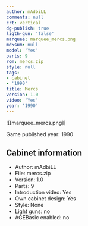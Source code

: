 ```yaml
---
author: mAdbiLL
comments: null
crt: vertical
dg-publish: true
ligth-gun: 'false'
marquee: marquee_mercs.png
md5sum: null
model: 'Yes'
parts: 9
rom: mercs.zip
style: null
tags:
- cabinet
- '1990'
title: Mercs
version: 1.0
video: 'Yes'
year: '1990'
---
```


![[marquee_mercs.png]]

Game published year: 1990

## Cabinet information

- Author: mAdbiLL
- File: mercs.zip
- Version: 1.0
- Parts: 9
- Introduction video: Yes
- Own cabinet design: Yes
- Style: None
- Light guns: no
- AGEBasic enabled: no

